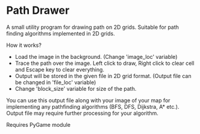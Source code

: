 # Path Drawer

A  small utility program for drawing path on 2D grids. Suitable for path finding algorithms implemented in 2D grids.

How it works?
- Load the image in the background. (Change 'image_loc' variable)
- Trace the path over the image. Left click to draw, Right click to clear cell and Escape key to clear everything.
- Output will be stored in the given file in 2D grid format. (Output file can be changed in 'file_loc' variable)
- Change 'block_size' variable for size of the path.

You can use this output file along with your image of your map for implementing any pathfinding algorithms (BFS, DFS, Dijkstra, A* etc.). Output file may require further processing for your algorithm.

Requires PyGame module